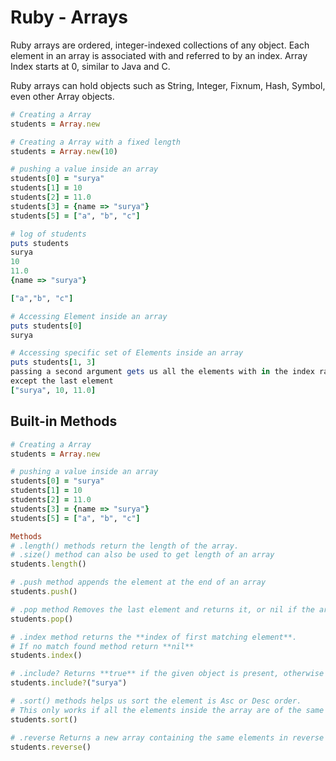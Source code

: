 # Ruby - Arrays

Ruby arrays are ordered, integer-indexed collections of any object. Each element in an array is associated with and referred to by an index. Array Index starts at 0, similar to Java and C.

Ruby arrays can hold objects such as String, Integer, Fixnum, Hash, Symbol, even other Array objects.

```ruby
# Creating a Array
students = Array.new

# Creating a Array with a fixed length
students = Array.new(10)

# pushing a value inside an array
students[0] = "surya"
students[1] = 10
students[2] = 11.0
students[3] = {name => "surya"}
students[5] = ["a", "b", "c"]

# log of students
puts students
surya
10
11.0
{name => "surya"}

["a","b", "c"]

# Accessing Element inside an array
puts students[0]
surya

# Accessing specific set of Elements inside an array
puts students[1, 3]
passing a second argument gets us all the elements with in the index range 
except the last element
["surya", 10, 11.0]

```

## Built-in Methods

```ruby
# Creating a Array
students = Array.new

# pushing a value inside an array
students[0] = "surya"
students[1] = 10
students[2] = 11.0
students[3] = {name => "surya"}
students[5] = ["a", "b", "c"]

Methods
# .length() methods return the length of the array. 
# .size() method can also be used to get length of an array
students.length()

# .push method appends the element at the end of an array
students.push()

# .pop method Removes the last element and returns it, or nil if the array is empty
students.pop()

# .index method returns the **index of first matching element**. 
# If no match found method return **nil**
students.index()

# .include? Returns **true** if the given object is present, otherwise returns false.
students.include?("surya")

# .sort() methods helps us sort the element is Asc or Desc order.
# This only works if all the elements inside the array are of the same datatype
students.sort()

# .reverse Returns a new array containing the same elements in reverse order.
students.reverse()
```

[]()
